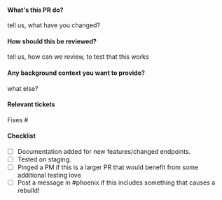 #### What's this PR do?
tell us, what have you changed?

#### How should this be reviewed?
tell us, how can we review, to test that this works

#### Any background context you want to provide?
what else?

#### Relevant tickets
Fixes #

#### Checklist
- [ ] Documentation added for new features/changed endpoints.
- [ ] Tested on staging.
- [ ] Pinged a PM if this is a larger PR that would benefit from some additional testing love
- [ ] Post a message in #phoenix if this includes something that causes a rebuild!  
